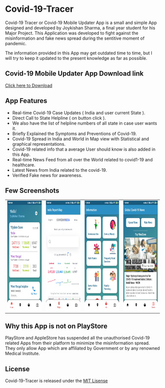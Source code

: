 # Covid-19-Tracer
Covid-19 Tracer or Covid-19 Mobile Updater App is a small and simple App designed and developed by Joykishan Sharma, a final year student for his Major Project. This Application was developed to fight against the misinformation and fake news spread during the sentitive moment of pandemic.

The information provided in this App may get outdated time to time, but I will try to keep it updated to the present knowledge as far as possible. 

## Covid-19 Mobile Updater App Download link 
[Click here to Download](https://drive.google.com/file/d/1R2JAWRDdS49eDQoj8sBs653w4PTfXDbJ/view?usp=sharing)

## App Features 
* Real-time Covid-19 Case Updates ( India and user current State ).
* Direct Call to State Helpline ( on button click ).
* We also have the list of helpline numbers of all state in case user wants it.
* Briefly Explained the Symptoms and Preventions of Covid-19.
* Covid-19 Spread in India and World in Map view with Statistical and graphical representations.
* Covid-19 related info that a average User should know is also added in this App.
* Real-time News Feed from all over the World related to covid1-19 and healthcare.
* Latest News from India related to the covid-19.
* Verified Fake news for awareness.

## Few Screenshots
<table>
  <tr>
    <td><img src="screenshots/Screenshot_2020-06-07-10-59-49-337_com.joyappsdevteam.covid_19tracer.jpg" width=270 height=360></td>
    <td><img src="screenshots/Screenshot_2020-06-07-10-59-59-954_com.joyappsdevteam.covid_19tracer.jpg" width=270 height=360></td>
    <td><img src="screenshots/Screenshot_2020-06-07-11-00-05-942_com.joyappsdevteam.covid_19tracer.jpg" width=270 height=360></td>
    <td><img src="screenshots/Screenshot_2020-06-07-11-00-16-406_com.joyappsdevteam.covid_19tracer.jpg" width=270 height=360></td>
  </tr>
 </table>

## Why this App is not on PlayStore
PlayStore and AppleStore has suspended all the unauthorised Covid-19 related Apps from their platform to minimize the misinformation spread. They only allow App which are affiliated by Government or by any renowned Medical Institute.

## License
Covid-19-Tracer is released under the [MIT Lisense](https://github.com/JoykishanSharma/Covid-19-Tracer/blob/master/LICENSE)
